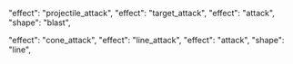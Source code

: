 "effect": "projectile_attack",
"effect": "target_attack",
    "effect": "attack",
    "shape": "blast",

"effect": "cone_attack",
"effect": "line_attack",
    "effect": "attack",
    "shape": "line",
